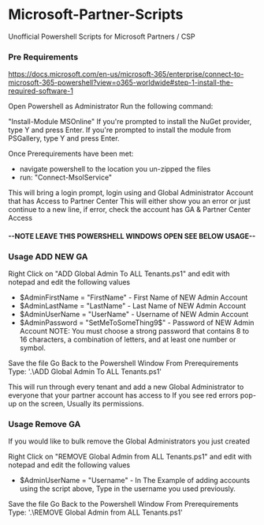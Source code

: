 # Microsoft-Partner-Scripts
Unofficial Powershell Scripts for Microsoft Partners / CSP

### Pre Requirements 

https://docs.microsoft.com/en-us/microsoft-365/enterprise/connect-to-microsoft-365-powershell?view=o365-worldwide#step-1-install-the-required-software-1

Open Powershell as Administrator
Run the following command:

"Install-Module MSOnline"
If you're prompted to install the NuGet provider, type Y and press Enter.
If you're prompted to install the module from PSGallery, type Y and press Enter.

Once Prerequirements have been met:
- navigate powershell to the location you un-zipped the files
- run: "Connect-MsolService"

This will bring a login prompt, login using and Global Administrator Account that has Access to Partner Center
This will either show you an error or just continue to a new line, if error, check the account has GA & Partner Center Access

#### --NOTE LEAVE THIS POWERSHELL WINDOWS OPEN SEE BELOW USAGE--

### Usage ADD NEW GA

Right Click on "ADD Global Admin To ALL Tenants.ps1" and edit with notepad and edit the following values

- $AdminFirstName = "FirstName" - First Name of NEW Admin Account
- $AdminLastName = "LastName" - Last Name of NEW Admin Account
- $AdminUserName = "UserName" - Username of NEW Admin Account
- $AdminPassword = "SetMeToSomeThing9$" - Password of NEW Admin Account 
NOTE: You must choose a strong password that contains 8 to 16 characters, a combination of letters, and at least one number or symbol.

Save the file
Go Back to the Powershell Window From Prerequirements
Type: '.\ADD Global Admin To ALL Tenants.ps1'

This will run through every tenant and add a new Global Administrator to everyone that your partner account has access to
If you see red errors pop-up on the screen, Usually its permissions.

### Usage Remove GA

If you would like to bulk remove the Global Administrators you just created

Right Click on "REMOVE Global Admin from ALL Tenants.ps1" and edit with notepad and edit the following values

- $AdminUserName = "Username" - In The Example of adding accounts using the script above, Type in the username you used previously.

Save the file
Go Back to the Powershell Window From Prerequirements
Type: '.\REMOVE Global Admin from ALL Tenants.ps1'
